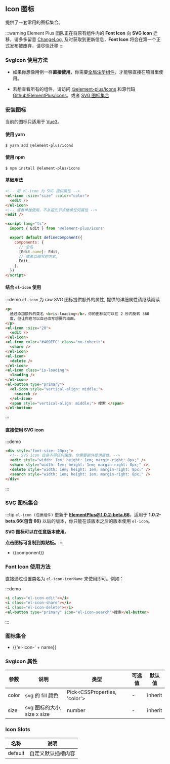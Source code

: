 ## Icon 图标

提供了一套常用的图标集合。

:::warning
Element Plus 团队正在将原有组件内的 **Font Icon** 向 **SVG Icon** 迁移，请多多留意 [ChangeLog](/#/zh-CN/component/changelog), 及时获取到更新信息，**Font Icon** 将会在第一个正式发布被废弃，请尽快迁移
:::

### SvgIcon 使用方法

- 如果你想像用例一样**直接使用**，你需要[全局注册组件](https://v3.vuejs.org/guide/component-registration.html#global-registration)，才能够直接在项目里使用。

- 若想查看所有的组件，请访问 [@element-plus/icons](https://unpkg.com/browse/@element-plus/icons@latest/lib/) 和源代码 [Github/ElementPlus/icons](https://github.com/element-plus/element-plus-icons)，或者 [SVG 图标集合](/#/zh-CN/component/icon#svg-tu-biao-ji-he)

### 安装图标

当前的图标只适用于 [Vue3](https://v3.vuejs.org)。

#### 使用 yarn

```shell
$ yarn add @element-plus/icons
```

#### 使用 npm

```shell
$ npm install @element-plus/icons
```

#### 基础用法

```html
<!-- 用 el-icon 为 SVG 提供属性 -->
<el-icon :size="size" :color="color">
  <edit />
</el-icon>
<!-- 或者单独使用，不从祖先节点继承任何属性 -->
<edit />

<script lang="ts">
  import { Edit } from '@element-plus/icons'

  export default defineComponent({
    components: {
      // 全名
      [Edit.name]: Edit,
      // 或者以缩写的方式,
      Edit,
    },
  })
</script>
```

#### 结合 `el-icon` 使用

:::demo `el-icon` 为 raw SVG 图标提供额外的属性, 提供的详细属性请继续阅读

```html
<p>
  通过添加额外的类名 <b>is-loading</b>，你的图标就可以在 2 秒内旋转 360
  度，但让你也可以自己改写想要的动画。
</p>
<el-icon :size="20">
  <edit />
</el-icon>
<el-icon color="#409EFC" class="no-inherit">
  <share />
</el-icon>
<el-icon>
  <delete />
</el-icon>
<el-icon class="is-loading">
  <loading />
</el-icon>
<el-button type="primary">
  <el-icon style="vertical-align: middle;">
    <search />
  </el-icon>
  <span style="vertical-align: middle;"> 搜索 </span>
</el-button>
```

:::

#### 直接使用 SVG icon

:::demo

```html
<div style="font-size: 20px;">
  <!-- SVG icon 自身不带任何属性，你需要额外提供属性。-->
  <edit style="width: 1em; height: 1em; margin-right: 8px;" />
  <share style="width: 1em; height: 1em; margin-right: 8px;" />
  <delete style="width: 1em; height: 1em; margin-right: 8px;" />
  <search style="width: 1em; height: 1em; margin-right: 8px;" />
</div>
```

:::

### SVG 图标集合

:::tip
`el-icon (包裹组件)` 更新于 **ElementPlus@1.0.2-beta.66**，适用于 **1.0.2-beta.66(包含 66)** 以后的版本，你只能在该版本之后的版本使用 `el-icon`。

**SVG 图标可以在任意版本使用。**

**点击图标可复制到剪贴板。**
:::

<ul class="icon-list">
  <li
    v-for="component in $svgIcons"
    :key="component"
    @click="$copySvgIcon(component)">
    <span class="demo-svg-icon">
      <el-icon color="#000">
        <component :is="component" />
      </el-icon>
      <span class="icon-name">{{component}}</span>
    </span>
  </li>
</ul>

### Font Icon 使用方法

直接通过设置类名为 `el-icon-iconName` 来使用即可。例如：

:::demo

```html
<i class="el-icon-edit"></i>
<i class="el-icon-share"></i>
<i class="el-icon-delete"></i>
<el-button type="primary" icon="el-icon-search">搜索</el-button>
```

:::

### 图标集合

<ul class="icon-list">
  <li v-for="name in $icon" :key="name">
    <span>
      <i :class="'el-icon-' + name"></i>
      <span class="icon-name">{{'el-icon-' + name}}</span>
    </span>
  </li>
</ul>

### SvgIcon 属性

| 参数  | 说明                        | 类型                           | 可选值 | 默认值  |
| ----- | --------------------------- | ------------------------------ | ------ | ------- |
| color | svg 的 fill 颜色            | Pick\<CSSProperties, 'color'\> | -      | inherit |
| size  | svg 图标的大小, size x size | number                         | -      | inherit |

### Icon Slots

| 名称    | 说明               |
| ------- | ------------------ |
| default | 自定义默认插槽内容 |
